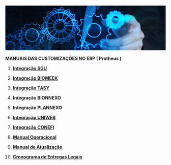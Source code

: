 ![customização](uploads/52ec61d726cb9d76e904c1207071d28b/customização.jpg)

**MANUAIS DAS CUSTOMIZAÇÕES NO ERP ( Protheus )**


1.  [**Integração SGU**](https://labs.unimedgoiania.coop.br/ti/setsis/desenvolvimento/protheus/protheus-unimed/wikis/IntegracaoSGU)

2.  [**Integração BIOMEEK**](https://labs.unimedgoiania.coop.br/ti/setsis/desenvolvimento/protheus/protheus-unimed/wikis/INTGRA_BIOMEEK_ERP)

3.  [**Integração TASY**](https://labs.unimedgoiania.coop.br/ti/setsis/desenvolvimento/protheus/protheus-unimed/wikis/INTGRA_TASY_ERP)

4.  **Integração BIONNEXO**

5.  **Integração PLANNEXO**

6. [**Integração UNIWEB**](https://labs.unimedgoiania.coop.br/ti/setsis/desenvolvimento/protheus/protheus-unimed/wikis/INTGRA_ERP_WEB)

7. [**Integração CONEFI**](https://labs.unimedgoiania.coop.br/ti/setsis/desenvolvimento/protheus/protheus-unimed/wikis/INTGRA_ERP_SRR)


8.  [**Manual Operacional**](https://labs.unimedgoiania.coop.br/ti/setsis/desenvolvimento/protheus/protheus-unimed/wikis/ManualOperacional)


9.  [**Manual de Atualização**](https://labs.unimedgoiania.coop.br/ti/setsis/desenvolvimento/protheus/protheus-unimed/wikis/ManualAtualizacao)

10.  [**Cronograma de Entregas Legais**](https://labs.unimedgoiania.coop.br/ti/setsis/desenvolvimento/protheus/protheus-unimed/wikis/ConogramaEntregasLegais)